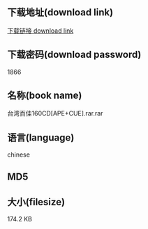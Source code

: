 ## 下载地址(download link)
[下载链接 download link](https://tutu365.netlify.app/?s=%E5%8F%B0%E6%B9%BE%E7%99%BE%E4%BD%B3160CD%5BAPE%2BCUE%5D.rar)

## 下载密码(download password)
1866

## 名称(book name)
台湾百佳160CD[APE+CUE].rar.rar

## 语言(language)
chinese

## MD5


## 大小(filesize)
174.2 KB
